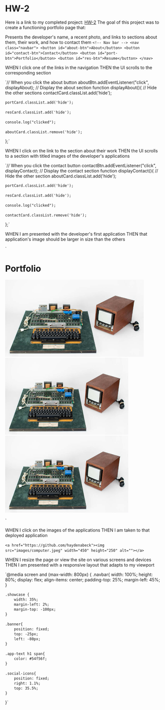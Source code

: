 # HW-2

Here is a link to my completed project: [HW-2]()
The goal of this project was to create a functioning portfolio page that:

Presents the developer's name, a recent photo, and links to sections about them, their work, and how to contact them
`<!-- Nav bar -->
    <nav class="navbar">
        <button id="about-btn">About</button>
        <button id="contact-btn">Contact</button>
        <button id="port-btn">Portfolio</button>
        <button id="res-btn">Resume</button>
    </nav>`

WHEN I click one of the links in the navigation
THEN the UI scrolls to the corresponding section

`// When you click the about button
aboutBtn.addEventListener("click", displayAbout);
// Display the about section
function displayAbout(){
// Hide the other sections
    contactCard.classList.add('hide');

    portCard.classList.add('hide');

    resCard.classList.add('hide');

    console.log("clicked");
    
    aboutCard.classList.remove('hide');

};`

WHEN I click on the link to the section about their work
THEN the UI scrolls to a section with titled images of the developer's applications

`// When you click the contact button
contactBtn.addEventListener("click", displayContact);
// Display the contact section
function displayContact(){
// Hide the other section
    aboutCard.classList.add('hide');

    portCard.classList.add('hide');

    resCard.classList.add('hide');

    console.log("clicked");
    
    contactCard.classList.remove('hide');

};`

WHEN I am presented with the developer's first application
THEN that application's image should be larger in size than the others

`<div id="port-card" class="hide">
            <h1>Portfolio</h1>
            <a href="https://github.com/haydenabeck"><img src="images/computer.jpeg" width="450" height="250" alt=""></a>
            <a href="https://github.com/haydenabeck"><img src="images/computer.jpeg" width="400" height="250" alt=""></a>
            <a href="https://github.com/haydenabeck"><img src="images/computer.jpeg" width="400" height="250" alt=""></a>
</div>`


WHEN I click on the images of the applications
THEN I am taken to that deployed application

`<a href="https://github.com/haydenabeck"><img src="images/computer.jpeg" width="450" height="250" alt=""></a>`

WHEN I resize the page or view the site on various screens and devices
THEN I am presented with a responsive layout that adapts to my viewport

`@media screen and (max-width: 800px) {
    .navbar{
        width: 100%;
        height: 80%;
        display: flex;
        align-items: center;
        padding-top: 25%;
        margin-left: 45%;
    }

    .showcase {
        width: 35%;
        margin-left: 2%;
        margin-top: -100px;
    }

    .banner{
        position: fixed;
        top: -25px;
        left: -80px;
    }

    .app-text h1 span{
        color: #54f56f;
    }

    .social-icons{
        position: fixed;
        right: 1.1%;
        top: 35.5%; 
    }
  }`